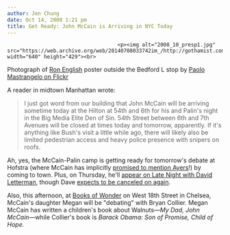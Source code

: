 ```yaml
---
author: Jen Chung
date: Oct 14, 2008 1:21 pm
title: Get Ready: John McCain is Arriving in NYC Today
---
```


	
										<p><img alt="2008_10_presp1.jpg" src="https://web.archive.org/web/20140708033742im_/http://gothamist.com/attachments/jen/2008_10_presp1.jpg" width="640" height="429"><br>
<span class="photo_caption">Photograph of <a href="https://web.archive.org/web/20140708033742/http://popaganda.com/">Ron English</a> poster outside the Bedford L stop by <a href="https://web.archive.org/web/20140708033742/http://flickr.com/photos/paolomastrangelo/2936323869/">Paolo Mastrangelo on Flickr</a></span></p>

<p>A reader in midtown Manhattan wrote:</p><blockquote>I just got word from our building that John McCain will be arriving sometime today at the Hilton at 54th and 6th for his and Palin&apos;s night in the Big Media Elite Den of Sin.  54th Street between 6th and 7th Avenues will be closed at times today and tomorrow, apparently.  If it&apos;s anything like Bush&apos;s visit a little while ago, there will likely also be limited pedestrian access and heavy police presence with snipers on roofs.</blockquote>Ah, yes, the McCain-Palin camp is getting ready for tomorrow&apos;s debate at Hofstra (where McCain has implicitly <a href="https://web.archive.org/web/20140708033742/http://www.politico.com/news/stories/1008/14564.html">promised to mention Ayers</a>!) by coming to town.  Plus, on Thursday, he&apos;ll <a href="https://web.archive.org/web/20140708033742/http://www.nytimes.com/reuters/arts/entertainment-us-usa-politics-letterman.html">appear on Late Night with David Letterman</a>, though Dave <a href="https://web.archive.org/web/20140708033742/http://blogs.courant.com/roger_catlin_tv_eye/2008/10/letterman-on-mccains-return.html">expects to be canceled on again</a>.<p></p>

<p>Also, this afternoon, at <a href="https://web.archive.org/web/20140708033742/http://www.booksofwonder.com/events.asp">Books of Wonder</a> on West 18th Street in Chelsea, McCain&apos;s daughter Megan will be &quot;debating&quot; with Bryan Collier.  Megan McCain has written a children&apos;s book about Walnuts&#x2014;<em>My Dad, John McCain</em>&#x2014;while Collier&apos;s book is <em>Barack Obama: Son of Promise, Child of Hope.</em></p>					
										
									
				
